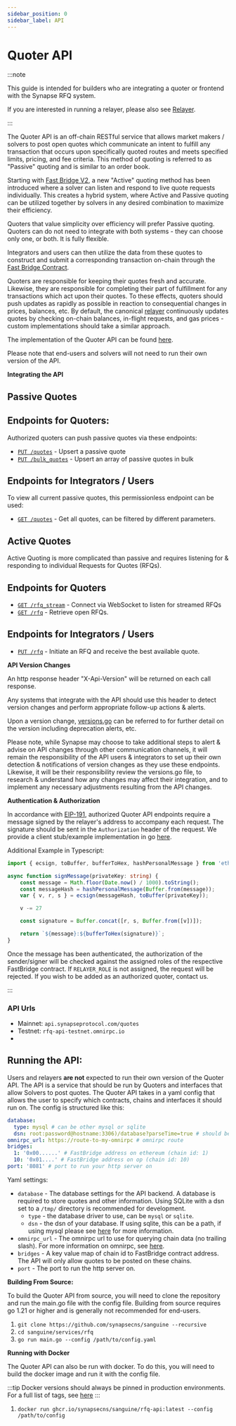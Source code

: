 ```yaml
---
sidebar_position: 0
sidebar_label: API
---
```


# Quoter API

:::note

This guide is intended for builders who are integrating a quoter or frontend with the Synapse RFQ system.

If you are interested in running a relayer, please also see [Relayer](../Relayer).

:::

The Quoter API is an off-chain RESTful service that allows market makers / solvers to post open quotes which communicate an intent to fulfill any transaction that occurs upon specifically quoted routes and meets specified limits, pricing, and fee criteria. This method of quoting is referred to as "Passive" quoting and is similar to an order book.

Starting with [Fast Bridge V2](https://vercel-rfq-docs.vercel.app/contracts/FastBridgeV2.sol/contract.FastBridgeV2.html), a new "Active" quoting method has been introduced where a solver can listen and respond to live quote requests individually. This creates a hybrid system, where Active and Passive quoting can be utilized together by solvers in any desired combination to maximize their efficiency.

Quoters that value simplicity over efficiency will prefer Passive quoting. Quoters can do not need to integrate with both systems - they can choose only one, or both. It is fully flexible.

Integrators and users can then utilize the data from these quotes to construct and submit a corresponding transaction on-chain through the [Fast Bridge Contract](https://vercel-rfq-docs.vercel.app/contracts/FastBridge.sol/contract.FastBridge.html).

Quoters are responsible for keeping their quotes fresh and accurate. Likewise, they are responsible for completing their part of fulfillment for any transactions which act upon their quotes. To these effects, quoters should push updates as rapidly as possible in reaction to consequential changes in prices, balances, etc. By default, the canonical [relayer](../Relayer) continuously updates quotes by checking on-chain balances, in-flight requests, and gas prices - custom implementations should take a similar approach.

The implementation of the Quoter API can be found [here](https://github.com/synapsecns/sanguine/tree/master/services/rfq/api).

Please note that end-users and solvers will not need to run their own version of the API.


**Integrating the API**

## Passive Quotes

  ## Endpoints for Quoters:

  Authorized quoters can push passive quotes via these endpoints:

  - [`PUT /quotes`](./upsert-quote.api.mdx) - Upsert a passive quote
  - [`PUT /bulk_quotes`](./upsert-quotes.api.mdx) - Upsert an array of passive quotes in bulk

  ## Endpoints for Integrators / Users

  To view all current passive quotes, this permissionless endpoint can be used:

  - [`GET /quotes`](./get-quotes.api.mdx) - Get all quotes, can be filtered by different parameters.



## Active Quotes

  Active Quoting is more complicated than passive and requires listening for & responding to individual Requests for Quotes (RFQs).

  ## Endpoints for Quoters

  - [`GET /rfq_stream`](./rfq-stream.api.mdx) - Connect via WebSocket to listen for streamed RFQs
  - [`GET /rfq`](./get-rfq-request.api.mdx) - Retrieve open RFQs.

  ## Endpoints for Integrators / Users

  - [`PUT /rfq`](./put-rfq-request.api.mdx) - Initiate an RFQ and receive the best available quote.



**API Version Changes**

An http response header "X-Api-Version" will be returned on each call response.

Any systems that integrate with the API should use this header to detect version changes and perform appropriate follow-up actions & alerts.

Upon a version change, [versions.go](https://github.com/synapsecns/sanguine/blob/master/services/rfq/api/rest/versions.go) can be referred to for further detail on the version including deprecation alerts, etc.

Please note, while Synapse may choose to take additional steps to alert & advise on API changes through other communication channels, it will remain the responsibility of the API users & integrators to set up their own detection & notifications of version changes as they use these endpoints. Likewise, it will be their responsibility review the versions.go file, to research & understand how any changes may affect their integration, and to implement any necessary adjustments resulting from the API changes.

**Authentication & Authorization**

In accordance with [EIP-191](https://eips.ethereum.org/EIPS/eip-191), authorized Quoter API endpoints require a message signed by the relayer's address to accompany each request. The signature should be sent in the `Authorization` header of the request. We provide a client stub/example implementation in go [here](https://pkg.go.dev/github.com/synapsecns/sanguine/services/rfq@v0.13.3/api/client).

Additional Example in Typescript:

  ```typescript
  import { ecsign, toBuffer, bufferToHex, hashPersonalMessage } from 'ethereumjs-util';

  async function signMessage(privateKey: string) {
      const message = Math.floor(Date.now() / 1000).toString();
      const messageHash = hashPersonalMessage(Buffer.from(message));
      var { v, r, s } = ecsign(messageHash, toBuffer(privateKey));

      v -= 27

      const signature = Buffer.concat([r, s, Buffer.from([v])]);

      return `${message}:${bufferToHex(signature)}`;
  }
  ```

Once the message has been authenticated, the authorization of the sender/signer will be checked against the assigned roles of the respective FastBridge contract. If `RELAYER_ROLE` is not assigned, the request will be rejected. If you wish to be added as an authorized quoter, contact us.

:::

### API Urls

 - Mainnet: `api.synapseprotocol.com/quotes`
 - Testnet: `rfq-api-testnet.omnirpc.io`
 -

## Running the API:

Users and relayers **are not** expected to run their own version of the Quoter API. The API is a service that should be run by Quoters and interfaces that allow Solvers to post quotes. The Quoter API takes in a yaml config that allows the user to specify which contracts, chains and interfaces it should run on. The config is structured like this:

```yaml
database:
  type: mysql # can be other mysql or sqlite
  dsn: root:password@hostname:3306)/database?parseTime=true # should be the dsn of your database. If using sqlite, this can be a path
omnirpc_url: https://route-to-my-omnirpc # omnirpc route
bridges:
  1: '0x00......' # FastBridge address on ethereum (chain id: 1)
  10: '0x01....' # FastBridge address on op (chain id: 10)
port: '8081' # port to run your http server on
```

Yaml settings:

- `database` - The database settings for the API backend. A database is required to store quotes and other information. Using SQLite with a dsn set to a `/tmp/` directory is recommended for development.
  - `type` - the database driver to use, can be `mysql` or `sqlite`.
  - `dsn` - the dsn of your database. If using sqlite, this can be a path, if using mysql please see [here](https://dev.mysql.com/doc/connector-odbc/en/connector-odbc-configuration.html) for more information.
- `omnirpc_url` - The omnirpc url to use for querying chain data (no trailing slash). For more information on omnirpc, see [here](/docs/Services/Omnirpc).
- `bridges` - A key value map of chain id to FastBridge contract address. The API will only allow quotes to be posted on these chains.
- `port` - The port to run the http server on.

**Building From Source:**

To build the Quoter API from source, you will need to clone the repository and run the main.go file with the config file. Building from source requires go 1.21 or higher and is generally not recommended for end-users.

1. `git clone https://github.com/synapsecns/sanguine --recursive`
2. `cd sanguine/services/rfq`
3. `go run main.go --config /path/to/config.yaml`

**Running with Docker**

The Quoter API can also be run with docker. To do this, you will need to build the docker image and run it with the config file.

:::tip
Docker versions should always be pinned in production environments. For a full list of tags, see [here](https://github.com/synapsecns/sanguine/pkgs/container/sanguine%2Frfq-api)
:::

1. `docker run ghcr.io/synapsecns/sanguine/rfq-api:latest --config /path/to/config`
